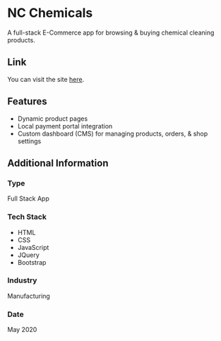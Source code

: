 # NC Chemicals
A full-stack E-Commerce app for browsing & buying chemical cleaning products.

## Link
You can visit the site [here](https://www.ncchemicals.co.za).

## Features
* Dynamic product pages
* Local payment portal integration
* Custom dashboard (CMS) for managing products, orders, & shop settings

## Additional Information

### Type
Full Stack App

### Tech Stack
* HTML
* CSS
* JavaScript
* JQuery
* Bootstrap

### Industry
Manufacturing

### Date
May 2020






